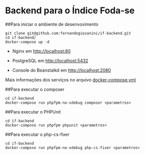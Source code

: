 Backend para o Índice Foda-se
=============================

##Para iniciar o ambiente de desenvovimento

```
git clone git@github.com:fernandogiovanini/if-backend.git 
cd if-backend/ 
docker-compose up -d 
```

+ Nginx em [http://localhost:80](http://localhost:80)

+ PostgreSQL em [http://localhost:5432](http://localhost:5432)

+ Console do Beanstalkd em [http://localhost:2080](http://localhost:2080)

Mais informações dos serviços no arquivo [docker-compose.yml](./docker-compose.yml)

##Para executar o composer

 ```
cd if-backend
docker-compose run phpfpm-no-xdebug composer <parametros>
```

##Para executar o PHPUnit

 ```
cd if-backend
docker-compose run phpfpm phpunit <parametros>
```

##Para executar o php-cs-fixer

 ```
cd if-backend
docker-compose run phpfpm-no-xdebug php-cs-fixer <parametros>
```